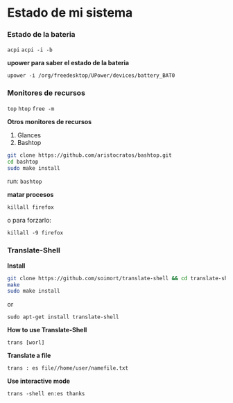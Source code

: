 # Estado de mi sistema
 
### Estado de la bateria

`acpi`
`acpi -i -b`
    
**upower para saber el estado de la bateria**

`upower -i /org/freedesktop/UPower/devices/battery_BAT0`

### Monitores de recursos 

`top`
`htop`
`free -m`
   
**Otros monitores de recursos**

1. Glances
2. Bashtop
  ```bash
  git clone https://github.com/aristocratos/bashtop.git
  cd bashtop
  sudo make install
```
  run: `bashtop`
   
**matar procesos**

`killall firefox`

o para forzarlo:

`killall -9 firefox`

### Translate-Shell

**Install**
```bash
git clone https://github.com/soimort/translate-shell && cd translate-shell
make
sudo make install
```
or 

`sudo apt-get install translate-shell`

**How to use Translate-Shell**

`trans [worl]`

**Translate a file**

`trans : es file//home/user/namefile.txt`

**Use interactive mode**

`trans -shell en:es thanks`
